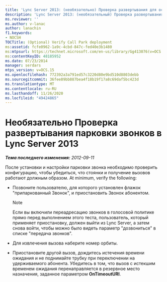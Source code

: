 ```yaml
---
title: 'Lync Server 2013: (необязательно) Проверка развертывания для остановки вызова'
description: 'Lync Server 2013: (необязательный) Проверка развертывания приостановки звонков.'
ms.reviewer: ''
ms.author: v-lanac
author: lanachin
f1.keywords:
- NOCSH
TOCTitle: (Optional) Verify Call Park deployment
ms:assetid: fcfe0962-1a9c-4cbd-847c-fed40e3b1480
ms:mtpsurl: https://technet.microsoft.com/en-us/library/Gg413076(v=OCS.15)
ms:contentKeyID: 48185952
ms.date: 07/23/2014
manager: serdars
mtps_version: v=OCS.15
ms.openlocfilehash: 772392a3a791ed57c3220d80e9bd510d8803debb
ms.sourcegitcommit: 36fee89bb887bea4f18b19f17a8c69daf5bc423d
ms.translationtype: MT
ms.contentlocale: ru-RU
ms.lasthandoff: 11/26/2020
ms.locfileid: "49424865"
---
```

# <a name="optional-verify-call-park-deployment-in-lync-server-2013"></a>Необязательно Проверка развертывания парковки звонков в Lync Server 2013

<div data-xmlns="http://www.w3.org/1999/xhtml">

<div class="topic" data-xmlns="http://www.w3.org/1999/xhtml" data-msxsl="urn:schemas-microsoft-com:xslt" data-cs="https://msdn.microsoft.com/">

<div data-asp="https://msdn2.microsoft.com/asp">



</div>

<div id="mainSection">

<div id="mainBody">

<span> </span>

_**Тема последнего изменения:** 2012-09-11_

После установки и настройки парковки звонка необходимо проверить конфигурацию, чтобы убедиться, что стоянки и получение вызовов работают должным образом. At minimum, verify the following:

  - Позвоните пользователю, для которого установлен флажок "припаркованный Звонок", и приостановить Звонок абонентом.
    
    <div>
    

    > [!NOTE]  
    > Если вы включили переадресацию звонков в голосовой политике прямо перед выполнением этого теста, пользователь, который применяет приостановку, должен выйти из Lync Server, а затем снова войти, чтобы можно было видеть параметр "дозвониться" в списке "передача звонков".

    
    </div>

  - Для извлечения вызова наберите номер орбиты.

  - Приостановите другой вызов, дождитесь истечения времени ожидания и не поднимайте трубку при переключении на удерживаемого абонента. Убедитесь в том, что вызов с истекшим временем ожидания перенаправляется в резервное место назначения, заданное параметром **OnTimeoutURI**.

</div>

<span> </span>

</div>

</div>

</div>

